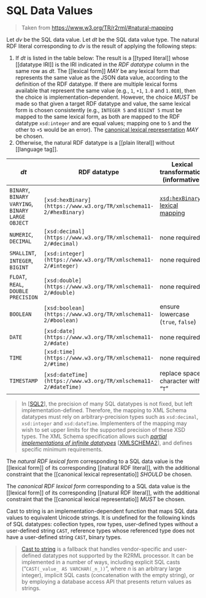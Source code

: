 # SQL Data Values

> Taken from https://www.w3.org/TR/r2rml/#natural-mapping

Let _dv_ be the SQL data value.
Let _dt_ be the SQL data value type.
The natural RDF literal corresponding to _dv_ is the result of applying the following steps:

1. If _dt_ is listed in the table below: The result is a [[typed literal]] whose [[datatype IRI]] is the IRI indicated in the _RDF datatype_ column in the same row as _dt_. The [[lexical form]] _MAY_ be any lexical form that represents the same value as the JSON data value, according to the definition of the RDF datatype. If there are multiple lexical forms available that represent the same value (e.g., `1`, `+1`, `1.0` and `1.0E0`), then the choice is implementation-dependent. However, the choice _MUST_ be made so that given a target RDF datatype and value, the same lexical form is chosen consistently (e.g., `INTEGER 5` and `BIGINT 5` must be mapped to the same lexical form, as both are mapped to the RDF datatype `xsd:integer` and are equal values; mapping one to `5` and the other to `+5` would be an error). The [canonical lexical representation](https://www.w3.org/TR/xmlschema11-2/#dt-canonical-representation) _MAY_ be chosen.
2. Otherwise, the natural RDF datatype is a [[plain literal]] without [[language tag]].

| _dt_ | RDF datatype | Lexical transformation (informative) |
|-|-|-|
|`BINARY`, `BINARY VARYING`, `BINARY LARGE OBJECT`|`[xsd:hexBinary](https://www.w3.org/TR/xmlschema11-2/#hexBinary)`|[`xsd:hexBinary` lexical mapping](https://www.w3.org/TR/xmlschema11-2/#hexBinary)|
|`NUMERIC`, `DECIMAL`|`[xsd:decimal](https://www.w3.org/TR/xmlschema11-2/#decimal)`|none required|
|`SMALLINT`, `INTEGER`, `BIGINT`|`[xsd:integer](https://www.w3.org/TR/xmlschema11-2/#integer)`|none required|
|`FLOAT`, `REAL`, `DOUBLE PRECISION`|`[xsd:double](https://www.w3.org/TR/xmlschema11-2/#double)`|none required|
|`BOOLEAN`|`[xsd:boolean](https://www.w3.org/TR/xmlschema11-2/#boolean)`|ensure lowercase (`true`, `false`)|
|`DATE`|`[xsd:date](https://www.w3.org/TR/xmlschema11-2/#date)`|none required|
|`TIME`|`[xsd:time](https://www.w3.org/TR/xmlschema11-2/#time)`|none required|
|`TIMESTAMP`|`[xsd:dateTime](https://www.w3.org/TR/xmlschema11-2/#dateTime)`|replace space character with “`T`”|

> In \[[SQL2](#SQL2)\], the precision of many SQL datatypes is not fixed, but left implementation-defined. Therefore, the mapping to XML Schema datatypes must rely on arbitrary-precision types such as `xsd:decimal`, `xsd:integer` and `xsd:dateTime`. Implementers of the mapping may wish to set upper limits for the supported precision of these XSD types. The XML Schema specification allows such _[partial implementations of infinite datatypes](https://www.w3.org/TR/xmlschema11-2/#partial-implementation)_ \[[XMLSCHEMA2](#XMLSCHEMA2)\], and defines specific minimum requirements.

The _natural RDF lexical form_ corresponding to a SQL data value is the [[lexical form]] of its corresponding [[natural RDF literal]], with the additional constraint that the [[canonical lexical representatio]] _SHOULD_ be chosen.

The _canonical RDF lexical form_ corresponding to a SQL data value is the [[lexical form]] of its corresponding [[natural RDF literal]], with the additional constraint that the [[canonical lexical representatio]] _MUST_ be chosen.

Cast to string is an implementation-dependent function that maps SQL data values to equivalent Unicode strings. It is undefined for the following kinds of SQL datatypes: collection types, row types, user-defined types without a user-defined string `CAST`, reference types whose referenced type does not have a user-defined string `CAST`, binary types.

> [Cast to string](#dfn-cast-to-string) is a fallback that handles vendor-specific and user-defined datatypes not supported by the R2RML processor. It can be implemented in a number of ways, including explicit SQL casts (“`CAST(_value_ AS VARCHAR(_n_))`”, where _n_ is an arbitrary large integer), implicit SQL casts (concatenation with the empty string), or by employing a database access API that presents return values as strings.
